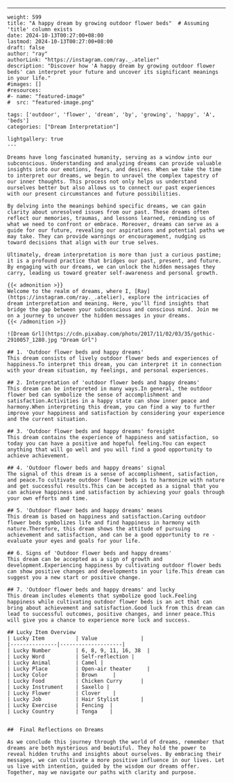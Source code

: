 ---
    weight: 599
    title: "A happy dream by growing outdoor flower beds"  # Assuming 'title' column exists
    date: 2024-10-13T00:27:00+08:00
    lastmod: 2024-10-13T00:27:00+08:00
    draft: false
    author: "ray"
    authorLink: "https://instagram.com/ray._.atelier"
    description: "Discover how 'A happy dream by growing outdoor flower beds' can interpret your future and uncover its significant meanings in your life."
    #images: []
    #resources:
    #- name: "featured-image"
    #  src: "featured-image.png"
    
    tags: ['outdoor', 'flower', 'dream', 'by', 'growing', 'happy', 'A', 'beds']
    categories: ["Dream Interpretation"]
    
    lightgallery: true
    ---
    
    Dreams have long fascinated humanity, serving as a window into our subconscious. Understanding and analyzing dreams can provide valuable insights into our emotions, fears, and desires. When we take the time to interpret our dreams, we begin to unravel the complex tapestry of our inner thoughts. This process not only helps us understand ourselves better but also allows us to connect our past experiences with our present circumstances and future possibilities.
    
    By delving into the meanings behind specific dreams, we can gain clarity about unresolved issues from our past. These dreams often reflect our memories, traumas, and lessons learned, reminding us of what we need to confront or embrace. Moreover, dreams can serve as a guide for our future, revealing our aspirations and potential paths we may take. They can provide warnings or encouragement, nudging us toward decisions that align with our true selves.
    
    Ultimately, dream interpretation is more than just a curious pastime; it is a profound practice that bridges our past, present, and future. By engaging with our dreams, we can unlock the hidden messages they carry, leading us toward greater self-awareness and personal growth.
    
    {{< admonition >}}
    Welcome to the realm of dreams, where I, [Ray](https://instagram.com/ray._.atelier), explore the intricacies of dream interpretation and meaning. Here, you’ll find insights that bridge the gap between your subconscious and conscious mind. Join me on a journey to uncover the hidden messages in your dreams.
    {{< /admonition >}}
    
    ![Dream Grl](https://cdn.pixabay.com/photo/2017/11/02/03/35/gothic-2910057_1280.jpg "Dream Grl")
    
    ## 1. 'Outdoor flower beds and happy dreams'
    This dream consists of lively outdoor flower beds and experiences of happiness.To interpret this dream, you can interpret it in connection with your dream situation, my feelings, and personal experiences.
    
    ## 2. Interpretation of 'outdoor flower beds and happy dreams'
    This dream can be interpreted in many ways.In general, the outdoor flower bed can symbolize the sense of accomplishment and satisfaction.Activities in a happy state can show inner peace and harmony.When interpreting this dream, you can find a way to further improve your happiness and satisfaction by considering your experience and the current situation.
    
    ## 3. 'Outdoor flower beds and happy dreams' foresight
    This dream contains the experience of happiness and satisfaction, so today you can have a positive and hopeful feeling.You can expect anything that will go well and you will find a good opportunity to achieve achievement.
    
    ## 4. 'Outdoor flower beds and happy dreams' signal
    The signal of this dream is a sense of accomplishment, satisfaction, and peace.To cultivate outdoor flower beds is to harmonize with nature and get successful results.This can be accepted as a signal that you can achieve happiness and satisfaction by achieving your goals through your own efforts and time.
    
    ## 5. 'Outdoor flower beds and happy dreams' means
    This dream is based on happiness and satisfaction.Caring outdoor flower beds symbolizes life and find happiness in harmony with nature.Therefore, this dream shows the attitude of pursuing achievement and satisfaction, and can be a good opportunity to re -evaluate your eyes and goals for your life.
    
    ## 6. Signs of 'Outdoor flower beds and happy dreams'
    This dream can be accepted as a sign of growth and development.Experiencing happiness by cultivating outdoor flower beds can show positive changes and developments in your life.This dream can suggest you a new start or positive change.
    
    ## 7. 'Outdoor flower beds and happy dreams' and lucky
    This dream includes elements that symbolize good luck.Feeling happiness while cultivating outdoor flower beds is an act that can bring about achievement and satisfaction.Good luck from this dream can lead to successful outcomes, positive changes, and inner peace.This will give you a chance to experience more luck and success.
    
    ## Lucky Item Overview
    | Lucky Item          | Value              |
    |---------------|--------------------|
    | Lucky Number        | 6, 8, 9, 11, 16, 38  |
    | Lucky Word          | Self-reflection |
    | Lucky Animal        | Camel |
    | Lucky Place         | Open-air theater     |
    | Lucky Color         | Brown     |
    | Lucky Food          | Chicken Curry      |
    | Lucky Instrument    | Saxello |
    | Lucky Flower        | Clover    |
    | Lucky Job           | Hair Stylist       |
    | Lucky Exercise      | Fencing  |
    | Lucky Country       | Tonga    |
    
    
    ##  Final Reflections on Dreams
    
    As we conclude this journey through the world of dreams, remember that dreams are both mysterious and beautiful. They hold the power to reveal hidden truths and insights about ourselves. By embracing their messages, we can cultivate a more positive influence in our lives. Let us live with intention, guided by the wisdom our dreams offer. Together, may we navigate our paths with clarity and purpose.
    